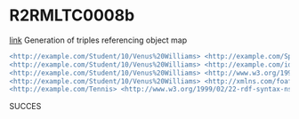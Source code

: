 # R2RMLTC0008b
[link](https://www.w3.org/TR/rdb2rdf-test-cases/#R2RMLTC0008b)
Generation of triples referencing object map

```diff
<http://example.com/Student/10/Venus%20Williams> <http://example.com/Sport> <http://example.com/Tennis> .
<http://example.com/Student/10/Venus%20Williams> <http://example.com/id> "10"^^<http://www.w3.org/2001/XMLSchema#integer> .
<http://example.com/Student/10/Venus%20Williams> <http://www.w3.org/1999/02/22-rdf-syntax-ns#type> <http://xmlns.com/foaf/0.1/Person> .
<http://example.com/Student/10/Venus%20Williams> <http://xmlns.com/foaf/0.1/name> "Venus Williams" .
<http://example.com/Tennis> <http://www.w3.org/1999/02/22-rdf-syntax-ns#type> <http://example.com/activity/Sport> .
```

SUCCES